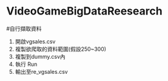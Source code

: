 VideoGameBigDataReesearch
===

#自行擷取資料
1. 開啟vgsales.csv
2. 複製欲爬取的資料範圍(假設250~300)
3. 複製到dummy.csv內
4. 執行 Run
5. 輸出至re_vgsales.csv
